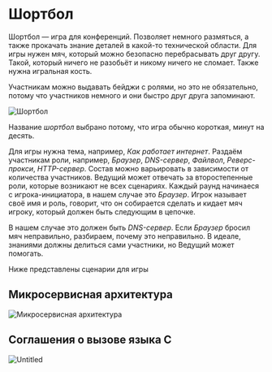 # Шортбол

Шортбол — игра для конференций. Позволяет немного размяться, а также прокачать знание деталей в какой-то технической области.
Для игры нужен мяч, который можно безопасно перебрасывать друг другу.
Такой, который ничего не разобьёт и никому ничего не сломает.
Также нужна игральная кость.

Участникам можно выдавать бейджи с ролями, но это не обязательно, потому что участников немного и они быстро друг друга запоминают.

![Шортбол](https://github.com/markshevchenko/team-battles/assets/10639110/900c9f36-a7c7-4b32-80e5-ed4dcd2b05d2)

Название *шортбол* выбрано потому, что игра обычно короткая, минут на десять.

Для игры нужна тема, например, *Как работает интернет*.
Раздаём участникам роли, например, *Браузер*, *DNS-сервер*, *Файлвол*, *Реверс-прокси*, *HTTP-сервер*.
Состав можно варьировать в зависимости от количества участников.
Ведущий может отвечать за второстепенные роли, которые возникают не всех сценариях.
Каждый раунд начинаеся с игрока-инициатора, в нашем случае это *Браузер*.
Игрок называет своё имя и роль, говорит, что он собирается сделать и кидает мяч игроку, который должен быть следующим в цепочке.

В нашем случае это должен быть *DNS-сервер*.
Если *Браузер* бросил мяч неправильно, разбираем, почему это неправильно.
В идеале, знаниями должны делиться сами участники, но Ведущий может помогать.

Ниже представлены сценарии для игры

## Микросервисная архитектура

![Микросервисная архитектура](https://github.com/user-attachments/assets/90f2bef7-2487-408a-b9fd-bddad0c05493)

## Соглашения о вызове языка C

![Untitled](https://github.com/user-attachments/assets/3056736d-7d2c-4677-9c65-8e8ec3d623ed)
